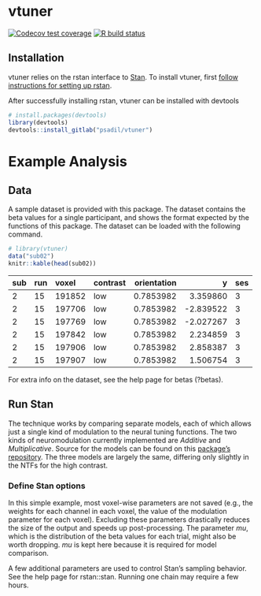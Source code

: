
<!-- README.md is generated from README.Rmd. Please edit that file -->

# vtuner

<!-- badges: start -->

[![Codecov test
coverage](https://codecov.io/gh/psadil/vtuner/branch/master/graph/badge.svg)](https://codecov.io/gh/psadil/vtuner?branch=master)
[![R build
status](https://github.com/psadil/vtuner/workflows/R-CMD-check/badge.svg)](https://github.com/psadil/vtuner/actions)
<!-- badges: end -->

## Installation

vtuner relies on the rstan interface to [Stan](https://mc-stan.org). To
install vtuner, first [follow instructions for setting up
rstan](https://github.com/stan-dev/rstan/wiki/RStan-Getting-Started).

After successfully installing rstan, vtuner can be installed with
devtools

``` r
# install.packages(devtools)
library(devtools)
devtools::install_gitlab("psadil/vtuner")
```

# Example Analysis

## Data

A sample dataset is provided with this package. The dataset contains the
beta values for a single participant, and shows the format expected by
the functions of this package. The dataset can be loaded with the
following command.

``` r
# library(vtuner)
data("sub02")
knitr::kable(head(sub02))
```

| sub | run | voxel  | contrast | orientation |          y | ses |
| :-- | :-- | :----- | :------- | ----------: | ---------: | :-- |
| 2   | 15  | 191852 | low      |   0.7853982 |   3.359860 | 3   |
| 2   | 15  | 197706 | low      |   0.7853982 | \-2.839522 | 3   |
| 2   | 15  | 197769 | low      |   0.7853982 | \-2.027267 | 3   |
| 2   | 15  | 197842 | low      |   0.7853982 |   2.234859 | 3   |
| 2   | 15  | 197906 | low      |   0.7853982 |   2.858387 | 3   |
| 2   | 15  | 197907 | low      |   0.7853982 |   1.506754 | 3   |

For extra info on the dataset, see the help page for betas (?betas).

## Run Stan

The technique works by comparing separate models, each of which allows
just a single kind of modulation to the neural tuning functions. The two
kinds of neuromodulation currently implemented are *Additive* and
*Multiplicative*. Source for the models can be found on this [package’s
repository](https://gitlab.com/psadil/vtuner/tree/master/src/stan_files).
The three models are largely the same, differing only slightly in the
NTFs for the high contrast.

### Define Stan options

In this simple example, most voxel-wise parameters are not saved (e.g.,
the weights for each channel in each voxel, the value of the modulation
parameter for each voxel). Excluding these parameters drastically
reduces the size of the output and speeds up post-processing. The
parameter *mu*, which is the distribution of the beta values for each
trial, might also be worth dropping. *mu* is kept here because it is
required for model comparison.

A few additional parameters are used to control Stan’s sampling
behavior. See the help page for rstan::stan. Running one chain may
require a few hours.
